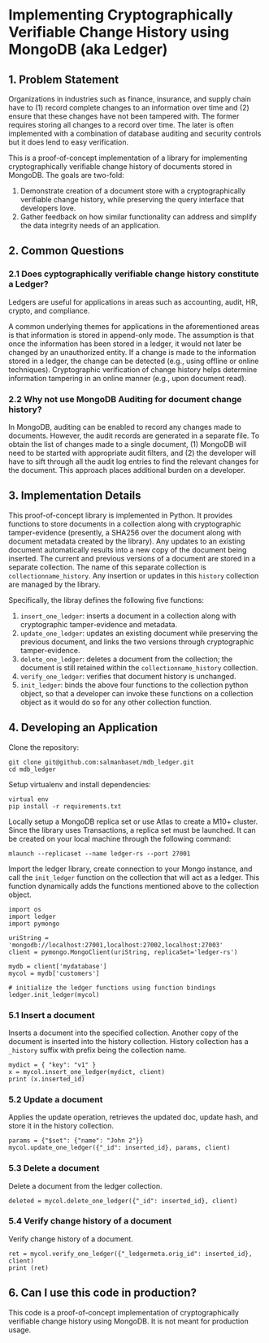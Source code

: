 # Implementing Cryptographically Verifiable Change History using MongoDB (aka Ledger)

## 1. Problem Statement

Organizations in industries such as finance, insurance, and supply chain have to (1) record complete changes to an information over time and (2) ensure that these changes have not been tampered with. The former requires storing all changes to a record over time. The later is often implemented with a combination of database auditing and security controls but it does lend to easy verification. 


This is a proof-of-concept implementation of a library for implementing cryptographically verifiable change history of documents stored in MongoDB. The goals are two-fold:

1) Demonstrate creation of a document store with a cryptographically verifiable change history, while preserving the query interface that developers love.
2) Gather feedback on how similar functionality can address and simplify the data integrity needs of an application.


## 2. Common Questions

### 2.1 Does cyptographically verifiable change history constitute a Ledger?
Ledgers are useful for applications in areas such as accounting, audit, HR, crypto, and compliance. 

A common underlying themes for applications in the aforementioned areas is that information is stored in append-only mode. The assumption is that once the information has been stored in a ledger, it would not later be changed by an unauthorized entity. If a change is made to the information stored in a ledger, the change can be detected (e.g., using offline or online techniques). Cryptographic verification of change history helps determine information tampering in an online manner (e.g., upon document read).


### 2.2 Why not use MongoDB Auditing for document change history?

In MongoDB, auditing can be enabled to record any changes made to documents. However, the audit records are generated in a separate file. To obtain the list of changes made to a single document, (1) MongoDB will need to be started with appropriate audit filters, and (2) the developer will have to sift through all the audit log entries to find the relevant changes for the document. This approach places additional burden on a developer.


## 3. Implementation Details

This proof-of-concept library is implemented in Python. It provides functions to store 
documents in a collection along with cryptographic tamper-evidence (presently, a SHA256 
over the document along with document metadata created by the library). 
Any updates to an existing document automatically results into a new copy of 
the document being inserted. The current and previous versions of a document are 
stored in a separate collection. The name of this separate collection is 
`collectionname_history`. Any insertion or updates in this `history` collection
are managed by the library.


Specifically, the libray defines the following five functions:

1) `insert_one_ledger`: inserts a document in a collection along with cryptographic tamper-evidence and metadata.
2) `update_one_ledger`: updates an existing document while preserving the previous document, and links the two versions through cryptographic tamper-evidence.
3) `delete_one_ledger`: deletes a document from the collection; the document is still retained within the `collectionname_history` collection.
4) `verify_one_ledger`: verifies that document history is unchanged.
5) `init_ledger`: binds the above four functions to the collection python object, so that a developer can invoke these functions on a collection object as it would do so for any other collection function.


## 4. Developing an Application

Clone the repository:
```
git clone git@github.com:salmanbaset/mdb_ledger.git
cd mdb_ledger
```

Setup virtualenv and install dependencies:
```
virtual env
pip install -r requirements.txt
```

Locally setup a MongoDB replica set or use Atlas to create a M10+ cluster. Since the library
uses Transactions, a replica set must be launched. It can be created on your local machine 
through the following command:
```
mlaunch --replicaset --name ledger-rs --port 27001
```

Import the ledger library, create connection to your Mongo instance, and call the `init_ledger` function on the collection that will act as a ledger. This function dynamically adds the functions mentioned above to the collection object.

```
import os
import ledger
import pymongo

uriString = 'mongodb://localhost:27001,localhost:27002,localhost:27003'
client = pymongo.MongoClient(uriString, replicaSet='ledger-rs')

mydb = client['mydatabase']
mycol = mydb['customers']

# initialize the ledger functions using function bindings
ledger.init_ledger(mycol)
```

### 5.1 Insert a document
Inserts a document into the specified collection. Another copy of the document is inserted into the history collection. History collection has a `_history` suffix with prefix being the collection name.

```
mydict = { "key": "v1" }
x = mycol.insert_one_ledger(mydict, client)
print (x.inserted_id)
```

### 5.2 Update a document
Applies the update operation, retrieves the updated doc, update hash,
and store it in the history collection.
```
params = {"$set": {"name": "John 2"}}
mycol.update_one_ledger({"_id": inserted_id}, params, client)
```

### 5.3 Delete a document
Delete a document from the ledger collection.
```
deleted = mycol.delete_one_ledger({"_id": inserted_id}, client)
```

### 5.4 Verify change history of a document
Verify change history of a document.
```
ret = mycol.verify_one_ledger({"_ledgermeta.orig_id": inserted_id}, client)
print (ret)
```

## 6. Can I use this code in production?

This code is a proof-of-concept implementation of cryptographically verifiable
change history using MongoDB. It is not meant for production usage.